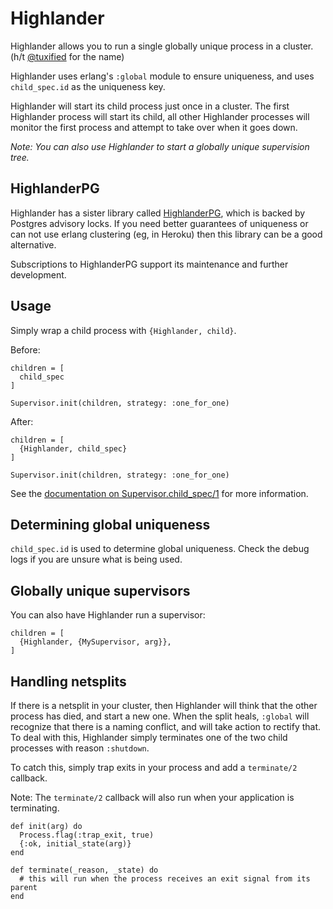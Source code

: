 # Highlander
<!-- MDOC !-->

Highlander allows you to run a single globally unique process in a cluster. (h/t [@tuxified](https://github.com/tuxified) for the name)

Highlander uses erlang's `:global` module to ensure uniqueness, and uses `child_spec.id` as the uniqueness key.

Highlander will start its child process just once in a cluster. The first Highlander process will start its child, all other Highlander processes will monitor the first process and attempt to take over when it goes down.

_Note: You can also use Highlander to start a globally unique supervision tree._

## HighlanderPG

Highlander has a sister library called [HighlanderPG](https://github.com/derekkraan/highlander_pg), which is backed by Postgres advisory locks. If you need better guarantees of uniqueness or can not use erlang clustering (eg, in Heroku) then this library can be a good alternative.

Subscriptions to HighlanderPG support its maintenance and further development.

## Usage
Simply wrap a child process with `{Highlander, child}`.

Before:

```
children = [
  child_spec
]

Supervisor.init(children, strategy: :one_for_one)
```

After:

```
children = [
  {Highlander, child_spec}
]

Supervisor.init(children, strategy: :one_for_one)
```

See the [documentation on Supervisor.child_spec/1](https://hexdocs.pm/elixir/Supervisor.html#module-child_spec-1) for more information.

## Determining global uniqueness

`child_spec.id` is used to determine global uniqueness. Check the debug logs if you are unsure what is being used.

## Globally unique supervisors

You can also have Highlander run a supervisor:

```
children = [
  {Highlander, {MySupervisor, arg}},
]
```

## Handling netsplits

If there is a netsplit in your cluster, then Highlander will think that the other process has died, and start a new one. When the split heals, `:global` will recognize that there is a naming conflict, and will take action to rectify that. To deal with this, Highlander simply terminates one of the two child processes with reason `:shutdown`.

To catch this, simply trap exits in your process and add a `terminate/2` callback.

Note: The `terminate/2` callback will also run when your application is terminating.

```
def init(arg) do
  Process.flag(:trap_exit, true)
  {:ok, initial_state(arg)}
end

def terminate(_reason, _state) do
  # this will run when the process receives an exit signal from its parent
end
```
